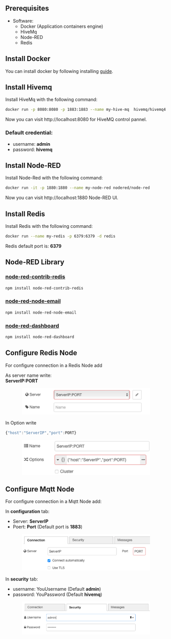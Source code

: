 ## Prerequisites
- Software:
    - Docker (Application containers engine)
    - HiveMq 
    - Node-RED
    - Redis

## Install Docker

You can install docker by following installing [guide](https://docs.docker.com/engine/install/).

## Install Hivemq

Install HiveMq with the following command:

```sh
docker run -p 8080:8080 -p 1883:1883 --name my-hive-mq  hivemq/hivemq4 
```

Now you can visit http://localhost:8080 for HiveMQ control pannel.

### Default credential:
- username: <b>admin</b>
- password: <b>hivemq</b>

## Install Node-RED
Install Node-Red with the following command:
```sh
docker run -it -p 1880:1880 --name my-node-red nodered/node-red  
```

Now you can visit http://localhost:1880 Node-RED UI.

## Install Redis
Install Redis with the following command:
```sh
docker run --name my-redis -p 6379:6379 -d redis
```
Redis default port is: <b>6379</b>

## Node-RED Library

### [node-red-contrib-redis](https://flows.nodered.org/node/node-red-contrib-redis)
```sh
npm install node-red-contrib-redis
```

### [node-red-node-email](https://flows.nodered.org/node/node-red-node-email)
```sh
npm install node-red-node-email
```

### [node-red-dashboard](https://flows.nodered.org/node/node-red-dashboard)
```sh
npm install node-red-dashboard
```

## Configure Redis Node

For configure connection in a Redis Node add

As server name write:<br>
**ServerIP:PORT**

<p align="center"><img src="1.png" width="400"/></p>


In Option write
```js
{"host":"ServerIP","port":PORT}
```
<p align="center"><img src="2.png" width="400"/></p>

## Configure Mqtt Node

For configure connection in a Mqtt Node add:

In **configuration** tab:

- Server: <b>ServerIP</b>
- Poert: <b>Port</b> (Default port is **1883**)



<p align="center"><img src="3.png" width="400"/></p>


In **security** tab:

- username: YouUsername (Default **admin**)
- password: YouPassword (Default **hivemq**)

<p align="center"><img src="4.png" width="400"/></p>
